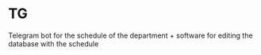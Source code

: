 # TG
Telegram bot for the schedule of the department + software for editing the database with the schedule
